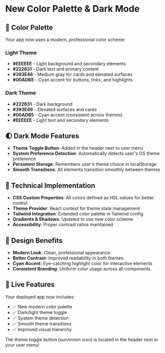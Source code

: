 # New Color Palette & Dark Mode

## 🎨 Color Palette
Your app now uses a modern, professional color scheme:

### Light Theme
- **#EEEEEE** - Light background and secondary elements
- **#222831** - Dark text and primary content
- **#393E46** - Medium gray for cards and elevated surfaces
- **#00ADB5** - Cyan accent for buttons, links, and highlights

### Dark Theme
- **#222831** - Dark background 
- **#393E46** - Elevated surfaces and cards
- **#00ADB5** - Cyan accent (consistent across themes)
- **#EEEEEE** - Light text and secondary elements

## 🌓 Dark Mode Features
- **Theme Toggle Button**: Added in the header next to user menu
- **System Preference Detection**: Automatically detects user's OS theme preference
- **Persistent Storage**: Remembers user's theme choice in localStorage
- **Smooth Transitions**: All elements transition smoothly between themes

## 🔧 Technical Implementation
- **CSS Custom Properties**: All colors defined as HSL values for better control
- **Theme Provider**: React context for theme state management
- **Tailwind Integration**: Extended color palette in Tailwind config
- **Gradients & Shadows**: Updated to use new color scheme
- **Accessibility**: Proper contrast ratios maintained

## 🎯 Design Benefits
- **Modern Look**: Clean, professional appearance
- **Better Contrast**: Improved readability in both themes
- **Cyan Accent**: Eye-catching highlight color for interactive elements
- **Consistent Branding**: Uniform color usage across all components

## 🚀 Live Features
Your deployed app now includes:
- ✅ New modern color palette
- ✅ Dark/light theme toggle
- ✅ System theme detection
- ✅ Smooth theme transitions
- ✅ Improved visual hierarchy

The theme toggle button (sun/moon icon) is located in the header next to your user menu!